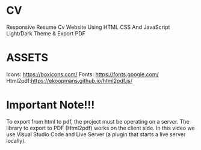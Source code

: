 # CV
Responsive Resume Cv Website Using HTML CSS And JavaScript 
Light/Dark Theme & Export PDF

# ASSETS
Icons: https://boxicons.com/ 
Fonts: https://fonts.google.com/ 
Html2pdf:https://ekoopmans.github.io/html2pdf.js/ 

# Important Note!!!
To export from html to pdf, the project must be operating on a server. The library to export to PDF (Html2pdf) works on the client side. In this video we use Visual Studio Code and Live Server (a plugin that starts a live server locally).

